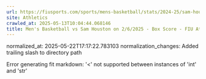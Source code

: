 ```yaml
---
url: https://fiusports.com/sports/mens-basketball/stats/2024-25/sam-houston/boxscore/12670/
site: Athletics
crawled_at: 2025-05-13T10:04:44.068146
title: Men's Basketball vs Sam Houston on 2/6/2025 - Box Score - FIU Athletics
---
```

normalized_at: 2025-05-22T17:17:22.783103
normalization_changes: Added trailing slash to directory path

Error generating fit markdown: '<' not supported between instances of 'int' and 'str'